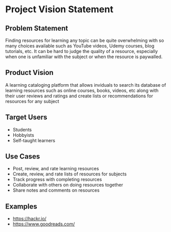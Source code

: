 # Project Vision Statement

## Problem Statement

Finding resources for learning any topic can be quite overwhelming with so many choices available such as YouTube videos, Udemy courses, blog tutorials, etc. 
It can be hard to judge the quality of a resource, especially when one is unfamiliar with the subject or when the resource is paywalled.

## Product Vision

A learning cataloging platform that allows inviduals to search its database of learning resources such as online courses, books, videos, etc along with their user reviews and ratings and create lists or recommendations for resources for any subject

## Target Users
- Students
- Hobbyists
- Self-taught learners 

## Use Cases
- Post, review, and rate learning resources
- Create, review, and rate lists of resources for subjects 
- Track progress with completing resources
- Collaborate with others on doing resources together
- Share notes and comments on resources

## Examples
- https://hackr.io/
- https://www.goodreads.com/